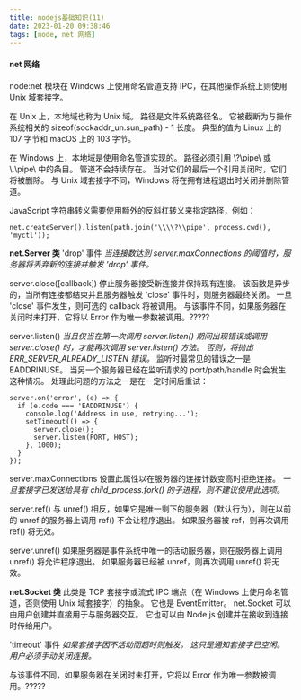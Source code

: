 ```yaml
---
title: nodejs基础知识(11)
date: 2023-01-20 09:38:46
tags: [node, net 网络]
---
```


#### net 网络
node:net 模块在 Windows 上使用命名管道支持 IPC，在其他操作系统上则使用 Unix 域套接字。

在 Unix 上，本地域也称为 Unix 域。 路径是文件系统路径名。 它被截断为与操作系统相关的 sizeof(sockaddr_un.sun_path) - 1 长度。 典型的值为 Linux 上的 107 字节和 macOS 上的 103 字节。

在 Windows 上，本地域是使用命名管道实现的。 路径必须引用 \\?\pipe\ 或 \\.\pipe\ 中的条目。 
管道不会持续存在。 当对它们的最后一个引用关闭时，它们将被删除。 与 Unix 域套接字不同，Windows 将在拥有进程退出时关闭并删除管道。

JavaScript 字符串转义需要使用额外的反斜杠转义来指定路径，例如：
```
net.createServer().listen(path.join('\\\\?\\pipe', process.cwd(), 'myctl'));
```

**net.Server 类**
'drop' 事件
*当连接数达到 server.maxConnections 的阈值时，服务器将丢弃新的连接并触发 'drop' 事件。*

server.close([callback])
停止服务器接受新连接并保持现有连接。 该函数是异步的，当所有连接都结束并且服务器触发 'close' 事件时，则服务器最终关闭。 一旦 'close' 事件发生，则可选的 callback 将被调用。 与该事件不同，如果服务器在关闭时未打开，它将以 Error 作为唯一参数被调用。?????

server.listen()
*当且仅当在第一次调用 server.listen() 期间出现错误或调用 server.close() 时，才能再次调用 server.listen() 方法。 否则，将抛出 ERR_SERVER_ALREADY_LISTEN 错误。*
监听时最常见的错误之一是 EADDRINUSE。 当另一个服务器已经在监听请求的 port/path/handle 时会发生这种情况。 处理此问题的方法之一是在一定时间后重试：
```
server.on('error', (e) => {
  if (e.code === 'EADDRINUSE') {
    console.log('Address in use, retrying...');
    setTimeout(() => {
      server.close();
      server.listen(PORT, HOST);
    }, 1000);
  }
});
```
server.maxConnections
设置此属性以在服务器的连接计数变高时拒绝连接。
*一旦套接字已发送给具有 child_process.fork() 的子进程，则不建议使用此选项。*

server.ref()
与 unref() 相反，如果它是唯一剩下的服务器（默认行为），则在以前的 unref 的服务器上调用 ref() 不会让程序退出。 如果服务器被 ref，则再次调用 ref() 将无效。

server.unref()
如果服务器是事件系统中唯一的活动服务器，则在服务器上调用 unref() 将允许程序退出。 如果服务器已经被 unref，则再次调用 unref() 将无效。

**net.Socket 类**
此类是 TCP 套接字或流式 IPC 端点（在 Windows 上使用命名管道，否则使用 Unix 域套接字）的抽象。 它也是 EventEmitter。
net.Socket 可以由用户创建并直接用于与服务器交互。
它也可以由 Node.js 创建并在接收到连接时传给用户。

'timeout' 事件
*如果套接字因不活动而超时则触发。 这只是通知套接字已空闲。 用户必须手动关闭连接。*























与该事件不同，如果服务器在关闭时未打开，它将以 Error 作为唯一参数被调用。?????